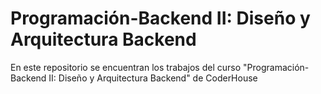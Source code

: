# Programación-Backend II: Diseño y Arquitectura Backend

En este repositorio se encuentran los trabajos del curso "Programación-Backend II: Diseño y Arquitectura Backend" de CoderHouse
